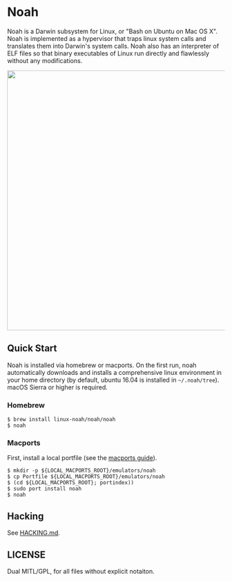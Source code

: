 # Noah

Noah is a Darwin subsystem for Linux, or "Bash on Ubuntu on Mac OS X". Noah is implemented as a hypervisor that traps linux system calls and translates them into Darwin's system calls. Noah also has an interpreter of ELF files so that binary executables of Linux run directly and flawlessly without any modifications.

<img src="https://github.com/linux-noah/noah/blob/master/images/screenshot.png" width="600">

## Quick Start

Noah is installed via homebrew or macports. On the first run, noah automatically downloads and installs a comprehensive linux environment in your home directory (by default, ubuntu 16.04 is installed in `~/.noah/tree`).
macOS Sierra or higher is required.

### Homebrew

```console
$ brew install linux-noah/noah/noah
$ noah
```
### Macports
First, install a local portfile (see the [macports guide](https://guide.macports.org/chunked/development.local-repositories.html)).

```console
$ mkdir -p ${LOCAL_MACPORTS_ROOT}/emulators/noah
$ cp Portfile ${LOCAL_MACPORTS_ROOT}/emulators/noah
$ (cd ${LOCAL_MACPORTS_ROOT}; portindex))
$ sudo port install noah
$ noah
```

## Hacking

See [HACKING.md](HACKING.md).

## LICENSE

Dual MITL/GPL, for all files without explicit notaiton.
